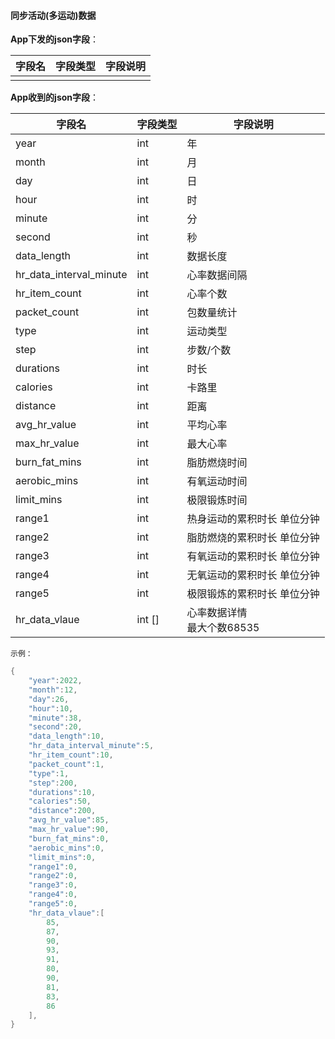 #### 同步活动(多运动)数据


**App下发的json字段**：

| 字段名 | 字段类型 | 字段说明 |
| ------ | -------- | -------- |
|        |          |          |

**App收到的json字段**：

| 字段名                  | 字段类型 | 字段说明                        |
| ----------------------- | -------- | ------------------------------- |
| year                    | int      | 年                              |
| month                   | int      | 月                              |
| day                     | int      | 日                              |
| hour                    | int      | 时                              |
| minute                  | int      | 分                              |
| second                  | int      | 秒                              |
| data_length             | int      | 数据长度                        |
| hr_data_interval_minute | int      | 心率数据间隔                    |
| hr_item_count           | int      | 心率个数                        |
| packet_count            | int      | 包数量统计                      |
| type                    | int      | 运动类型                        |
| step                    | int      | 步数/个数                       |
| durations               | int      | 时长                            |
| calories                | int      | 卡路里                          |
| distance                | int      | 距离                            |
| avg_hr_value            | int      | 平均心率                        |
| max_hr_value            | int      | 最大心率                        |
| burn_fat_mins           | int      | 脂肪燃烧时间                    |
| aerobic_mins            | int      | 有氧运动时间                    |
| limit_mins              | int      | 极限锻炼时间                    |
| range1                  | int      | 热身运动的累积时长 单位分钟     |
| range2                  | int      | 脂肪燃烧的累积时长 单位分钟     |
| range3                  | int      | 有氧运动的累积时长 单位分钟     |
| range4                  | int      | 无氧运动的累积时长 单位分钟     |
| range5                  | int      | 极限锻炼的累积时长 单位分钟     |
| hr_data_vlaue           | int []   | 心率数据详情<br />最大个数68535 |

`示例：`

```c
{
    "year":2022,
    "month":12,
    "day":26,
    "hour":10,
    "minute":38,
    "second":20,
    "data_length":10,
    "hr_data_interval_minute":5,
    "hr_item_count":10,
    "packet_count":1,
    "type":1,
    "step":200,
    "durations":10,
    "calories":50,
    "distance":200,
    "avg_hr_value":85,
    "max_hr_value":90,
    "burn_fat_mins":0,
    "aerobic_mins":0,
    "limit_mins":0,
    "range1":0,
    "range2":0,
    "range3":0,
    "range4":0,
    "range5":0,
    "hr_data_vlaue":[
        85,
        87,
        90,
        93,
        91,
        80,
        90,
        81,
        83,
        86
    ],
}
```

